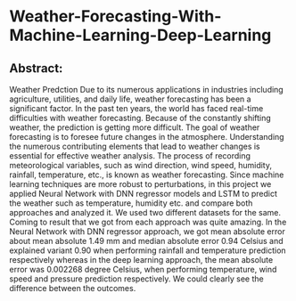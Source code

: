 # Weather-Forecasting-With-Machine-Learning-Deep-Learning
## Abstract:
Weather Predction Due to its numerous applications in industries including agriculture, utilities, and daily life, weather forecasting has been a significant factor. In the past ten years, the world has faced real-time difficulties with weather forecasting. Because of the constantly shifting weather, the prediction is getting more difficult. The goal of weather forecasting is to foresee future changes in the atmosphere. Understanding the numerous contributing elements that lead to weather changes is essential for effective weather analysis. The process of recording meteorological variables, such as wind direction, wind speed, humidity, rainfall, temperature, etc., is known as weather forecasting. Since machine learning techniques are more robust to perturbations, in this project we applied Neural Network with DNN regressor models and LSTM to predict the weather such as temperature, humidity etc. and compare both approaches and analyzed it. We used two different datasets for the same. Coming to result that we got from each approach was quite amazing. In the Neural Network with DNN regressor approach, we got mean absolute error about mean absolute 1.49 mm and median absolute error 0.94 Celsius and explained variant 0.90 when performing rainfall and temperature prediction respectively whereas in the deep learning approach, the mean absolute error was 0.002268 degree Celsius, when performing temperature, wind speed and pressure prediction respectively. We could clearly see the difference between the outcomes.
